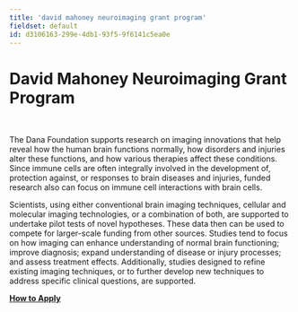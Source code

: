 ```yaml
---
title: 'david mahoney neuroimaging grant program'
fieldset: default
id: d3106163-299e-4db1-93f5-9f6141c5ea0e
---
```

<div id="main_body"> <h1> </h1> <!-- <p id="P4">Lorem ipsum dolor sit amet, consectetur adipisicing elit, sed do eiusmod tempor incididunt ut labore et dolore magna aliqua. Ut enim ad minim veniam, quis nostrud exercitation ullamco laboris nisi ut aliquip ex ea commodo consequat.</p> <h2>This is a subtitle</h2> <p>Lorem ipsum dolor sit amet, consectetur adipiscing elit. Praesent et purus sapien. Praesent neque nibh, tristique vel bibendum vel, tristique nec velit. Duis dolor ipsum, pretium ut tincidunt ac, consequat vitae massa. In hac habitasse platea dictumst. Aliquam elit magna, eleifend a pellentesque eu, volutpat id mauris. Etiam augue nunc, faucibus quis fringilla vel, viverra eget nunc. Ut consectetur aliquam vulputate. Curabitur ac lorem ac est luctus sodales sit amet sit amet lorem. Ut neque arcu, ultrices vitae mollis ac, faucibus quis ipsum. Duis id neque quis tortor pulvinar convallis quis at mauris. Proin at ligula et mi consequat ultricies vel sed nisl.</p> <ul> <li>Lorem ipsum dolor sit amet</li> <li>Lorem ipsum dolor sit amet</li> <li>Lorem ipsum dolor sit amet</li> </ul> <h2>This is a subtitle</h2> <p>Lorem ipsum dolor sit amet, consectetur adipiscing elit. Praesent et purus sapien. Praesent neque nibh, tristique vel bibendum vel, tristique nec velit. Duis dolor ipsum, pretium ut tincidunt ac, consequat vitae massa. In hac habitasse platea dictumst. Aliquam elit magna, eleifend a pellentesque eu, volutpat id mauris. Etiam augue nunc, faucibus quis fringilla vel, viverra eget nunc. Ut consectetur aliquam vulputate. Curabitur ac lorem ac est luctus sodales sit amet sit amet lorem. Ut neque arcu, ultrices vitae mollis ac, faucibus quis ipsum. Duis id neque quis tortor pulvinar convallis quis at mauris. Proin at ligula et mi consequat ultricies vel sed nisl.</p> <ul> <li>Lorem ipsum dolor sit amet</li> <li>Lorem ipsum dolor sit amet</li> <li>Lorem ipsum dolor sit amet</li> </ul> --> <div id="ctl00_ContentPlaceHolder1_cntMainContent"> <h1>David Mahoney Neuroimaging Grant Program</h1> <div class="divider">&nbsp;</div> <p>The Dana Foundation supports research on imaging innovations that help reveal how the human brain functions normally, how disorders and injuries alter these functions, and how various therapies affect these conditions. Since immune cells are often integrally involved in the development of, protection against, or responses to brain diseases and injuries, funded research also can focus on immune cell interactions with brain cells.</p> <p>Scientists, using either conventional brain imaging techniques, cellular and molecular imaging technologies, or a combination of both, are supported to undertake pilot tests of novel hypotheses. These data then can be used to compete for larger-scale funding from other sources. Studies tend to focus on how imaging can enhance understanding of normal brain functioning; improve diagnosis; expand understanding of disease or injury processes; and assess treatment effects. Additionally, studies designed to refine existing imaging techniques, or to further develop new techniques to address specific clinical questions, are supported.</p> <p><strong><a title="Brain and Immuno-Imaging: How to Apply" href="/grants/brain-and-immuno-imaging/howtoapply/">How to Apply</a></strong></p> </div> </div>
